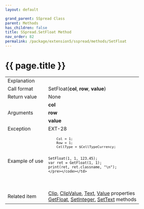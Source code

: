 ```yaml
---
layout: default

grand_parent: SSpread Class
parent: Methods
has_children: false
title: SSpread.SetFloat Method
nav_order: 82
permalink: /package/extension5/sspread/methods/SetFloat
---
```

# {{ page.title }}

<table>
  <tr>
    <td>Explanation</td>
    <td colspan="2"></td>
  </tr>
  <tr>
    <td>Call format</td>
    <td colspan="2">SetFloat(<b>col</b>, <b>row</b>, <b>value</b>)</td>
  </tr>
  <tr>
    <td>Return value</td>
    <td colspan="2">None</td>
  </tr>  
  <tr>
    <td rowspan="3">Arguments</td>
    <td><b>col</b></td>
    <td></td>
  </tr>
  <tr>
    <td><b>row</b></td>
    <td></td>
  </tr>
  <tr>
    <td><b>value</b></td>
    <td></td>
  </tr>
  <tr>
    <td>Exception</td>
    <td>EXT-28</td>
    <td></td>
  </tr>
  <tr>
    <td>Example of use</td>
    <td colspan="2"><code><pre>
    Col = 1;
    Row = 1;
    CellType = $CellTypeCurrency;
    
    SetFloat(1, 1, 123.45);
    var ret = GetFloat(1, 1);
    print(ret, ret.classname, "\n");   
    </pre></code></td>
  </tr>
  <tr>
    <td>Related item</td>
    <td colspan="2"><a href="/package/extension5/sspread/properties/clip">Clip</a>, <a href="/package/extension5/sspread/properties/clipvalue">ClipValue</a>, <a href="/package/extension5/sspread/properties/text">Text</a>, <a href="/package/extension5/sspread/properties/value">Value</a> properties<br><a href="/package/extension5/sspread/methods/GetFloat">GetFloat</a>, <a href="/package/extension5/sspread/methods/SetInteger">SetInteger</a>, <a href="/package/extension5/sspread/methods/SetText">SetText</a> methods</td>
  </tr>
</table>
